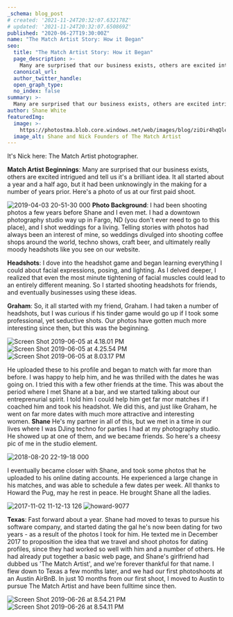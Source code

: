 ```yaml
---
_schema: blog_post
# created: '2021-11-24T20:32:07.632178Z'
# updated: '2021-11-24T20:32:07.650869Z'
published: "2020-06-27T19:30:00Z"
name: "The Match Artist Story: How it Began"
seo:
  title: "The Match Artist Story: How it Began"
  page_description: >-
    Many are surprised that our business exists, others are excited intrigued and tell us it's a brilliant idea. It all started about a year and a half ago, but it had been unknowingly in the making for a number of years prior. Here's a photo of us at our first paid shoot.
  canonical_url:
  author_twitter_handle:
  open_graph_type:
  no_index: false
summary: >-
  Many are surprised that our business exists, others are excited intrigued and tell us it's a brilliant idea. It all started about a year and a half ago, but it had been unknowingly in the making for a number of years prior. Here's a photo of us at our first paid shoot.
author: Shane White
featuredImg:
  image: >-
    https://photostma.blob.core.windows.net/web/images/blog/ziOir4hqQler1YvBg8qw.jpg
  image_alt: Shane and Nick Founders of The Match Artist
---
```


It's Nick here: The Match Artist photographer.

**Match Artist Beginnings**: Many are surprised that our business exists, others are excited intrigued and tell us it's a brilliant idea. It all started about a year and a half ago, but it had been unknowingly in the making for a number of years prior. Here's a photo of us at our first paid shoot.

![2019-04-03 20-51-30 000](https://images.ctfassets.net/9e33rgnm1y4m/7MXpDbrJvGYLYY9gAmVbz4/9142d930f2a928880dbf8354f3bab464/2019-04-03_20-51-30_000.jpeg) **Photo Background**: I had been shooting photos a few years before Shane and I even met. I had a downtown photography studio way up in Fargo, ND (you don't ever need to go to this place), and I shot weddings for a living. Telling stories with photos had always been an interest of mine, so weddings divulged into shooting coffee shops around the world, techno shows, craft beer, and ultimately really moody headshots like you see on our website.

**Headshots**: I dove into the headshot game and began learning everything I could about facial expressions, posing, and lighting. As I delved deeper, I realized that even the most minute tightening of facial muscles could lead to an entirely different meaning. So I started shooting headshots for friends, and eventually businesses using these ideas.

**Graham**: So, it all started with my friend, Graham. I had taken a number of headshots, but I was curious if his tinder game would go up if I took some professional, yet seductive shots. Our photos have gotten much more interesting since then, but this was the beginning.

![Screen Shot 2019-06-05 at 4.18.01 PM](https://images.ctfassets.net/9e33rgnm1y4m/1rRHON5O9PyzfXK4HRteLj/17655882144dee3a2a9ea806642ef08f/Screen_Shot_2019-06-05_at_4.18.01_PM.png) ![Screen Shot 2019-06-05 at 4.25.54 PM](https://images.ctfassets.net/9e33rgnm1y4m/3OBo9Rlo5UjboDh2hc0rDQ/b2a5c8c2db19024b7dca1dc43a200b24/Screen_Shot_2019-06-05_at_4.25.54_PM.png) ![Screen Shot 2019-06-05 at 8.03.17 PM](https://images.ctfassets.net/9e33rgnm1y4m/3N83a2ZJczpxK5JS75ns95/c3a5a954512a7ee38a0ab9dfb16183cf/Screen_Shot_2019-06-05_at_8.03.17_PM.png)

He uploaded these to his profile and began to match with far more than before. I was happy to help him, and he was thrilled with the dates he was going on. I tried this with a few other friends at the time. This was about the period where I met Shane at a bar, and we started talking about our entreprenurial spirit. I told him I could help him get far mor matches if I coached him and took his headshot. We did this, and just like Graham, he went on far more dates with much more attractive and interesting women. **Shane** He's my partner in all of this, but we met in a time in our lives where I was DJing techno for parties I had at my photography studio. He showed up at one of them, and we became friends. So here's a cheesy pic of me in the studio element.

![2018-08-20 22-19-18 000](https://images.ctfassets.net/9e33rgnm1y4m/671XIxQHo3ncYVBonefMgN/cf516ab051ed5585bc34f8e307e76e14/2018-08-20_22-19-18_000.jpeg)

I eventually became closer with Shane, and took some photos that he uploaded to his online dating accounts. He experienced a large change in his matches, and was able to schedule a few dates per week. All thanks to Howard the Pug, may he rest in peace. He brought Shane all the ladies.

![2017-11-02 11-12-13 126](https://images.ctfassets.net/9e33rgnm1y4m/5D0vFDcmtnjJra7vO3VFKI/6a06a03fabf1b8b378d7cf81c6674643/2017-11-02_11-12-13_126.jpeg) ![howard-9077](https://images.ctfassets.net/9e33rgnm1y4m/GaQhtQu6hDrA0xpqHgUog/5be11c2dfc54f28ba75df9c609ba7557/howard-9077.jpg)

**Texas**: Fast forward about a year. Shane had moved to texas to pursue his software company, and started dating the gal he's now been dating for two years - as a result of the photos I took for him. He texted me in December 2017 to proposition the idea that we travel and shoot photos for dating profiles, since they had worked so well with him and a number of others. He had already put together a basic web page, and Shane's girlfriend had dubbed us 'The Match Artist', and we're forever thankful for that name. I flew down to Texas a few months later, and we had our first photoshoots at an Austin AirBnB. In just 10 months from our first shoot, I moved to Austin to pursue The Match Artist and have been fulltime since then.

![Screen Shot 2019-06-26 at 8.54.21 PM](https://images.ctfassets.net/9e33rgnm1y4m/4T8AuFLBTkFrxa5EDXz7BU/fea7e1db2d00ce8b23010599c9c4476b/Screen_Shot_2019-06-26_at_8.54.21_PM.png) ![Screen Shot 2019-06-26 at 8.54.11 PM](https://images.ctfassets.net/9e33rgnm1y4m/Drndm4y9cF9YBU7AkOt4J/71de5ef51ebfd9288bca943fb69ca47a/Screen_Shot_2019-06-26_at_8.54.11_PM.png)